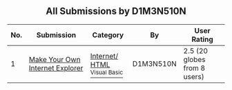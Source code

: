 ﻿<div align="center">

## All Submissions by D1M3N510N

</div>

No.  | Submission | Category | By   | User Rating
---- | ---------- | -------- | ---- | -----------
1 | [Make Your Own Internet Explorer<br />](https://github.com/Planet-Source-Code/d1m3n510n-make-your-own-internet-explorer__1-51375) | [Internet/ HTML<br /><sup>Visual Basic</sup>](../ByCategory/internet-html__1-34.md) | D1M3N510N | 2.5 (20 globes from 8 users)
